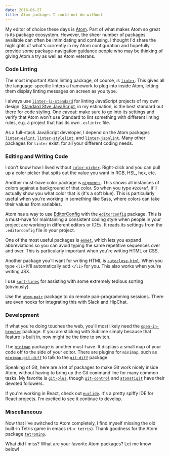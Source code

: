 ```yaml
---
date: 2016-06-27
title: Atom packages I could not do without
---
```


My editor of choice these days is [Atom](https://atom.io/). Part of what makes Atom so great is its package ecosystem. However, the sheer number of packages available can often be intimidating and confusing. I thought I'd share the highlights of what's currently in my Atom configuration and hopefully provide some package-navigation guidance people who may be thinking of giving Atom a try as well as Atom veterans.

### Code Linting

The most important Atom linting package, of course, is [`linter`](https://atom.io/packages/linter). This gives all the language-specific linters a framework to plug into inside Atom, letting them display linting messages on screen as you type.

I always use [`linter-js-standard`](https://atom.io/packages/linter-js-standard) for linting JavaScript projects of my own design. [Standard Stye JavaScript](http://standardjs.com), in my estimation, is the best standard out there for code styling. One caveat: make sure to go into its settings and verify that Atom won't use Standard to lint something with different linting rules, e.g. a project that has its own `.eslintrc` file.

As a full-stack JavaScript developer, I depend on the Atom packages [`linter-eslint`](https://atom.io/packages/linter-eslint), [`linter-stylelint`](https://atom.io/packages/linter-stylelint), and [`linter-jsonlint`](https://atom.io/packages/linter-jsonlint). Many other packages for `linter` exist, for all your different coding needs.

### Editing and Writing Code

I don't know how I lived without [`color-picker`](https://atom.io/packages/color-picker). Right-click and you can pull up a color picker that spits out the value you want in RGB, HSL, hex, etc.

Another must-have color package is [`pigments`](https://github.com/abe33/atom-pigments). This shows all instances of colors against a background of that color. So when you type `#2c64af`, it'll actually show you what color that is (it's a soft blue). This is particularly useful when you're working in something like Sass, where colors can take their values from variables.

Atom has a way to use [EditorConfig](http://editorconfig.org/) with the [`editorconfig`](https://atom.io/packages/editorconfig) package. This is a must-have for maintaining a consistent coding style when people in your project are working in different editors or IDEs. It reads its settings from the `.editorconfig` file in your project.

One of the most useful packages is [`emmet`](https://atom.io/packages/emmet), which lets you expand abbreviations so you can avoid typing the same repetitive sequences over and over. This is particularly important when you're writing HTML or CSS.

Another package you'll want for writing HTML is [`autoclose-html`](https://atom.io/packages/autoclose-html). When you type `<li>` it'll automatically add `</li>` for you. This also works when you're writing JSX.

I use [`sort-lines`](https://github.com/atom/sort-lines) for assisting with some extremely tedious sorting (obviously).

Use the [`atom-pair`](https://atom.io/packages/atom-pair) package to do remote pair-programming sessions. There are even hooks for integrating this with Slack and HipChat.

### Development

If what you're doing touches the web, you'll most likely need the [`open-in-browser`](https://atom.io/packages/open-in-browser) package. If you are sticking with Sublime simply because that feature is built in, now might be the time to switch.

The [`minimap`](https://atom.io/packages/minimap) package is another must-have. It displays a small map of your code off to the side of your editor. There are plugins for `minimap`, such as [`minimap-git-diff`](https://atom.io/packages/minimap-git-diff) to talk to the [`git-diff`](https://atom.io/packages/git-diff) package.

Speaking of Git, here are a lot of packages to make Git work nicely inside Atom, without having to bring up the Git command line for many common tasks. My favorite is [`git-plus`](https://atom.io/packages/git-plus), though [`git-control`](https://atom.io/packages/git-control) and [`atomatigit`](https://atom.io/packages/atomatigit) have their devoted followers.

If you're working in React, check out [`nuclide`](http://nuclide.io). It's a pretty spiffy IDE for React projects. I'm excited to see it continue to develop.

### Miscellaneous

Now that I've switched to Atom completely, I find myself missing the old built-in Tetris game in emacs (`M-x tetris`). Thank goodness for the Atom package [`tetromino`](https://atom.io/packages/tetromino).

What did I miss? What are your favorite Atom packages? Let me know below!
